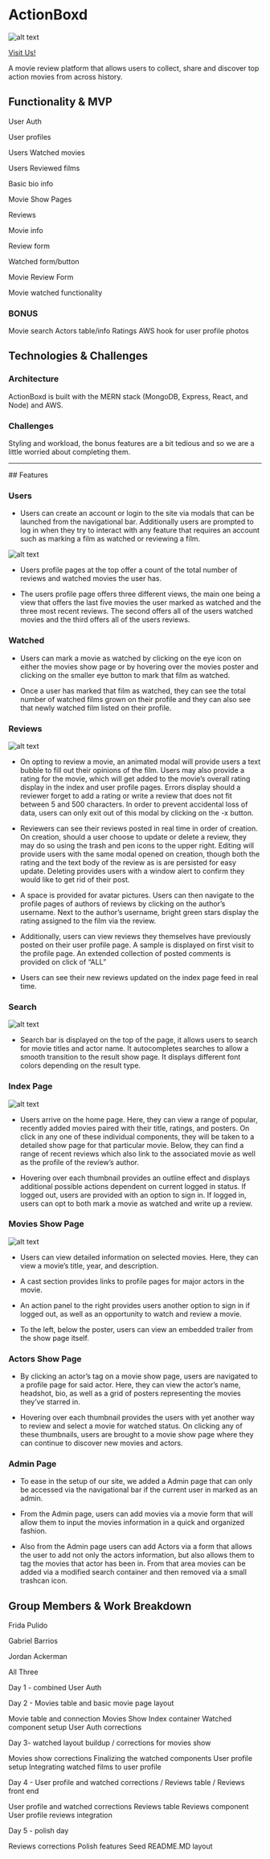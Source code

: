 # ActionBoxd

![alt text](https://i.imgur.com/m7ZZwNu.png)

[Visit Us!](https://actionboxd.herokuapp.com/#/)

A movie review platform that allows users to collect, share and discover top action movies from across history.

## Functionality & MVP

User Auth

User profiles

Users Watched movies

Users Reviewed films

Basic bio info

Movie Show Pages

Reviews

Movie info

Review form

Watched form/button

Movie Review Form

Movie watched functionality


### BONUS

Movie search
Actors table/info
Ratings
AWS hook for user profile photos

 
## Technologies & Challenges
 
### Architecture

ActionBoxd is built with the MERN stack (MongoDB, Express, React, and Node) and AWS.



### Challenges 
Styling and workload, the bonus features are a bit tedious and so we are a little worried about completing them.  





---

## Features

### Users

* Users can create an account or login to the site via modals that can be launched from the navigational bar. Additionally users are prompted to log in when they try to interact with any feature that requires an account such as marking a film as watched or reviewing a film. 

![alt text](https://i.imgur.com/s1TDxQ0.png)


* Users profile pages at the top offer a count of the total number of reviews and watched movies the user has. 

* The users profile page offers three different views, the main one being a view that offers the last five movies the user marked as watched and the three most recent reviews. The second offers all of the users watched movies and the third offers all of the users reviews. 

### Watched

* Users can mark a movie as watched by clicking on the eye icon on either the movies show page or by hovering over the movies poster and clicking on the smaller eye button to mark that film as watched.

* Once a user has marked that film as watched, they can see the total number of watched films grown on their profile and they can also see that newly watched film listed on their profile. 


### Reviews

![alt text](https://i.imgur.com/8STKHwk.png)

* On opting to review a movie, an animated modal will provide users a text bubble to fill out their opinions of the film.  Users may also provide a rating for the movie, which will get added to the movie’s overall rating display in the index and user profile pages.  Errors display should a reviewer forget to add a rating or write a review that does not fit between 5 and 500 characters.  In order to prevent accidental loss of data, users can only exit out of this modal by clicking on the -x button.

* Reviewers can see their reviews posted in real time in order of creation.  On creation, should a user choose to update or delete a review, they may do so using the trash and pen icons to the upper right.  Editing will provide users with the same modal opened on creation, though both the rating and the text body of the review as is are persisted for easy update.  Deleting provides users with a window alert to confirm they would like to get rid of their post.

* A space is provided for avatar pictures.  Users can then navigate to the profile pages of authors of reviews by clicking on the author’s username.  Next to the author’s username, bright green stars display the rating assigned to the film via the review.

* Additionally, users can view reviews they themselves have previously posted on their user profile page.  A sample is displayed on first visit to the profile page.  An extended collection of posted comments is provided on click of “ALL”

* Users can see their new reviews updated on the index page feed in real time.

### Search

![alt text](https://i.imgur.com/8gumPjA.png)

* Search bar is displayed on the top of the page, it allows users to search for movie titles and actor name. It autocompletes searches to allow a smooth transition to the result show page. It displays different font colors depending on the result type.

### Index Page

![alt text](https://i.imgur.com/QYpfMG7.png)

* Users arrive on the home page.  Here, they can view a range of popular, recently added movies paired with their title, ratings, and posters.  On click in any one of these individual components, they will be taken to a detailed show page for that particular movie.  Below, they can find a range of recent reviews which also link to the associated movie as well as the profile of the review’s author.



* Hovering over each thumbnail provides an outline effect and displays additional possible actions dependent on current logged in status.  If logged out, users are provided with an option to sign in.  If logged in, users can opt to both mark a movie as watched and write up a review.

### Movies Show Page

![alt text](https://i.imgur.com/Ohx3lYr.png)

* Users can view detailed information on selected movies.  Here, they can view a movie’s title, year, and description.  

* A cast section provides links to profile pages for major actors in the movie.  

* An action panel to the right provides users another option to sign in if logged out, as well as an opportunity to watch and review a movie.  

* To the left, below the poster, users can view an embedded trailer from the show page itself.

### Actors Show Page

* By clicking an actor’s tag on a movie show page, users are navigated to a profile page for said actor.  Here, they can view the actor’s name, headshot, bio, as well as a grid of posters representing the movies they’ve starred in.  

* Hovering over each thumbnail provides the users with yet another way to review and select a movie for watched status.  On clicking any of these thumbnails, users are brought to a movie show page where they can continue to discover new movies and actors.


### Admin Page 


* To ease in the setup of our site, we added a Admin page that can only be accessed via the navigational bar if the current user in marked as an admin. 

* From the Admin page, users can add movies via a movie form that will allow them to input the movies information in a quick and organized fashion. 

* Also from the Admin page users can add Actors via a form that allows the user to add not only the actors information, but also allows them to tag the movies that actor has been in. From that area movies can be added via a modified search container and then removed via a small trashcan icon.



## Group Members & Work Breakdown

Frida Pulido

Gabriel Barrios

Jordan Ackerman

All Three

Day 1 - combined User Auth  

   
Day 2 - Movies table and basic movie page layout

Movie table and connection 
Movies Show Index container
Watched component setup
User Auth corrections

Day 3- watched layout buildup / corrections for movies show

Movies show corrections
Finalizing the watched components
User profile setup
Integrating watched films to user profile



Day 4 - User profile and watched corrections / Reviews table / Reviews front end

User profile and watched corrections
Reviews table 
Reviews component
User profile reviews integration

Day 5 - polish day

Reviews corrections 
Polish features
Seed
README.MD layout
